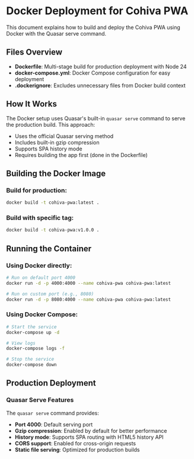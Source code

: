 # Docker Deployment for Cohiva PWA

This document explains how to build and deploy the Cohiva PWA using Docker with the Quasar serve command.

## Files Overview

- **Dockerfile**: Multi-stage build for production deployment with Node 24
- **docker-compose.yml**: Docker Compose configuration for easy deployment
- **.dockerignore**: Excludes unnecessary files from Docker build context

## How It Works

The Docker setup uses Quasar's built-in `quasar serve` command to serve the production build. This approach:

- Uses the official Quasar serving method
- Includes built-in gzip compression
- Supports SPA history mode
- Requires building the app first (done in the Dockerfile)

## Building the Docker Image

### Build for production:

```bash
docker build -t cohiva-pwa:latest .
```

### Build with specific tag:

```bash
docker build -t cohiva-pwa:v1.0.0 .
```

## Running the Container

### Using Docker directly:

```bash
# Run on default port 4000
docker run -d -p 4000:4000 --name cohiva-pwa cohiva-pwa:latest

# Run on custom port (e.g., 8080)
docker run -d -p 8080:4000 --name cohiva-pwa cohiva-pwa:latest
```

### Using Docker Compose:

```bash
# Start the service
docker-compose up -d

# View logs
docker-compose logs -f

# Stop the service
docker-compose down
```

## Production Deployment

### Quasar Serve Features

The `quasar serve` command provides:

- **Port 4000**: Default serving port
- **Gzip compression**: Enabled by default for better performance
- **History mode**: Supports SPA routing with HTML5 history API
- **CORS support**: Enabled for cross-origin requests
- **Static file serving**: Optimized for production builds
